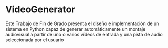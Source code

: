 # VideoGenerator
Este Trabajo de Fin de Grado presenta el diseño e implementación de un sistema en Python capaz de generar automáticamente un montaje audiovisual a partir de uno o varios vídeos de entrada y una pista de audio seleccionada por el usuario
